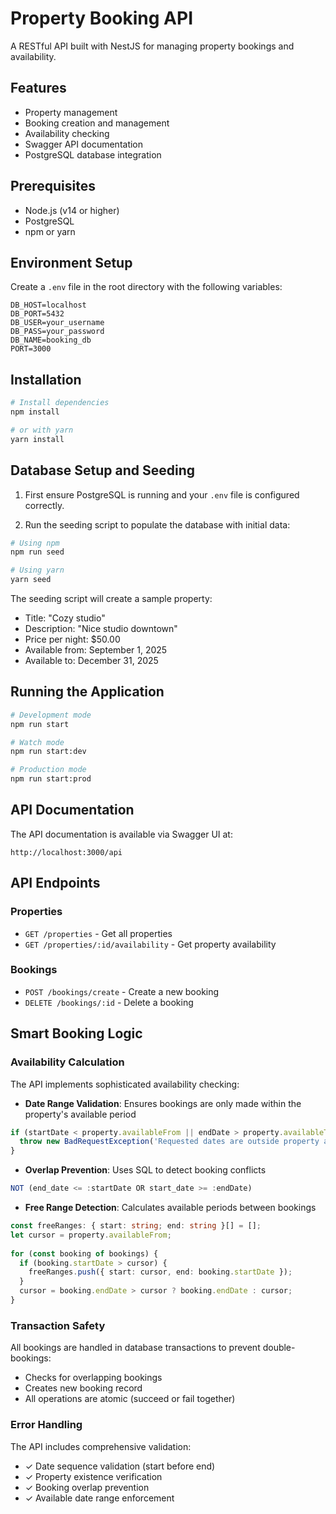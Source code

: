 # Property Booking API

A RESTful API built with NestJS for managing property bookings and availability.

## Features

- Property management
- Booking creation and management
- Availability checking
- Swagger API documentation
- PostgreSQL database integration

## Prerequisites

- Node.js (v14 or higher)
- PostgreSQL
- npm or yarn

## Environment Setup

Create a `.env` file in the root directory with the following variables:

```env
DB_HOST=localhost
DB_PORT=5432
DB_USER=your_username
DB_PASS=your_password
DB_NAME=booking_db
PORT=3000
```

## Installation

```bash
# Install dependencies
npm install

# or with yarn
yarn install
```

## Database Setup and Seeding

1. First ensure PostgreSQL is running and your `.env` file is configured correctly.

2. Run the seeding script to populate the database with initial data:

```bash
# Using npm
npm run seed

# Using yarn
yarn seed
```

The seeding script will create a sample property:
- Title: "Cozy studio"
- Description: "Nice studio downtown"
- Price per night: $50.00
- Available from: September 1, 2025
- Available to: December 31, 2025

## Running the Application

```bash
# Development mode
npm run start

# Watch mode
npm run start:dev

# Production mode
npm run start:prod
```

## API Documentation

The API documentation is available via Swagger UI at:
```
http://localhost:3000/api
```

## API Endpoints

### Properties

- `GET /properties` - Get all properties
- `GET /properties/:id/availability` - Get property availability

### Bookings

- `POST /bookings/create` - Create a new booking
- `DELETE /bookings/:id` - Delete a booking

## Smart Booking Logic

### Availability Calculation
The API implements sophisticated availability checking:

- **Date Range Validation**: Ensures bookings are only made within the property's available period
```typescript
if (startDate < property.availableFrom || endDate > property.availableTo) {
  throw new BadRequestException('Requested dates are outside property availability');
}
```

- **Overlap Prevention**: Uses SQL to detect booking conflicts
```typescript
NOT (end_date <= :startDate OR start_date >= :endDate)
```

- **Free Range Detection**: Calculates available periods between bookings
```typescript
const freeRanges: { start: string; end: string }[] = [];
let cursor = property.availableFrom;
    
for (const booking of bookings) {
  if (booking.startDate > cursor) {
    freeRanges.push({ start: cursor, end: booking.startDate });
  }
  cursor = booking.endDate > cursor ? booking.endDate : cursor;
}
```

### Transaction Safety
All bookings are handled in database transactions to prevent double-bookings:
- Checks for overlapping bookings
- Creates new booking record
- All operations are atomic (succeed or fail together)

### Error Handling
The API includes comprehensive validation:
- ✓ Date sequence validation (start before end)
- ✓ Property existence verification
- ✓ Booking overlap prevention
- ✓ Available date range enforcement
